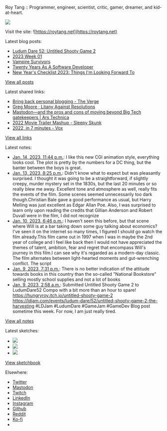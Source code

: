 Roy Tang :: Programmer, engineer, scientist, critic, gamer, dreamer, and kid-at-heart.

![](https://roytang.net/static/img/profile.jpg)

Visit the site: ![https://roytang.net](https://roytang.net)

Latest blog posts:

- [Ludum Dare 52: Untitled Shooty Game 2](https://roytang.net/2023/01/ludum-dare-52-shooty-2/)
- [2023 Week 01](https://roytang.net/2023/01/2023-week-01/)
- [Vampire Survivors](https://roytang.net/2023/01/vampire-survivors/)
- [Twenty Years As A Software Developer](https://roytang.net/2023/01/twenty-years-working/)
- [New Year&#x27;s Checklist 2023: Things I&#x27;m Looking Forward To](https://roytang.net/2023/01/2023-checklist/)

[View all posts](https://roytang.net/blog)

Latest shared links:

- [Bring back personal blogging - The Verge](https://roytang.net/2023/01/03b8a5ca715d7a9bd5629bc2cd7c05d0/)
- [Greg Moore · Litany Against Resolutions](https://roytang.net/2022/12/38c7d258b72516cfd10065d9ff2ad552/)
- [Mastodon—and the pros and cons of moving beyond Big Tech gatekeepers | Ars Technica](https://roytang.net/2022/12/0c7be16e76d06f8b83fa9672abb206a0/)
- [2022 Movie Trailer Mashup - Sleepy Skunk](https://roytang.net/2022/12/d0416b8642dbfb41e682f7c62cabecb1/)
- [2022, in 7 minutes - Vox](https://roytang.net/2022/12/28e9718789dbad4d5b5a2bb5f92ce52a/)

[View all links](https://roytang.net/links)

Latest notes:

- [Jan. 14, 2023, 11:44 p.m.](https://roytang.net/2023/01/letterboxd-review-339378547/): I like this new CGI animation style, everything looks cool. The plot is pretty by the numbers for a DC thing, but the banter between the boys is great.
- [Jan. 13, 2023, 8:25 p.m.](https://roytang.net/2023/01/letterboxd-review-338827558/): Didn&#x27;t know what to expect but was pleasantly surprised. I thought it was going to be a straightforward, if slightly creepy, murder mystery set in the 1830s, but the last 20 minutes or so really blew me away. Excellent tone and atmosphere as well, really fits the events of the film. Some scenes seemed unnecessarily too dark though.Christian Bale gave a good performance as usual, but Harry Melling was just excellent as Edgar Allan Poe. Also, I was surprised to learn only upon reading the credits that Gillian Anderson and Robert Duvall were in the film, I did not recognize
- [Jan. 10, 2023, 6:46 p.m.](https://roytang.net/2023/01/letterboxd-review-337410751/): I haven&#x27;t seen this before, but that scene where Will is at a bar taking down some guy talking about economics? I&#x27;ve seen it on the internet so many times, I figured I should go watch the film already.This film came out in 1997 when I was in maybe the 2nd year of college and I feel like back then I would not have appreciated the themes of talent, ambition, fear and regret that encompass Will&#x27;s journey in this film.I can see why it&#x27;s regarded as a modern-day classic. The film alternates between light-hearted moments and gut-wrenching conflict. The script
- [Jan. 9, 2023, 7:31 p.m.](https://roytang.net/2023/01/da52215261592acd3f4060a43efa32f1/): There is no better indication of the attitude towards books in this country than the so-called &quot;National Bookstore&quot; selling mostly school supplies and not a lot of books
- [Jan. 9, 2023, 2:58 a.m.](https://roytang.net/2023/01/e37a3f83e96c6b92c308aecc8d79b67f/): Submitted Untitled Shooty Game 2 to LudumDare52 Compo with a bit more than an hour to spare! https://hungryroy.itch.io/untitled-shooty-game-2 https://ldjam.com/events/ludum-dare/52/untitled-shooty-game-2-the-harvesting #LDJam #LudumDare #GameJam #GameDev Blog post sometime this week. For now, I am just really tired.

[View all notes](https://roytang.net/notes)

Latest sketches:


- ![](https://roytang.net/media/cache/f5/83/f583e6f8cabb768e013c3292f03b5274.jpg)
- ![](https://roytang.net/media/cache/dc/31/dc31bec42193147458f2e50c9a7fe4ac.jpg)
- ![](https://roytang.net/media/cache/73/2b/732bd4c80057609c59932ce77d753675.jpg)

[View sketchbook](https://roytang.net/albums/sketchbook)


Elsewhere:

- [Twitter](https://twitter.com/roytang)
- [Mastodon](https://indieweb.social/@roytang)
- [Twitch](https://twitch.tv/twitchyroy)
- [LinkedIn](https://www.linkedin.com/in/roytang)
- [Instagram](https://instagram.com/roytang0400)
- [Github](https://github.com/roytang)
- [Reddit](https://reddit.com/u/hungryroy)
- [Ko-fi](https://ko-fi.com/roytang)
- [](mailto:hello@roytang.net)